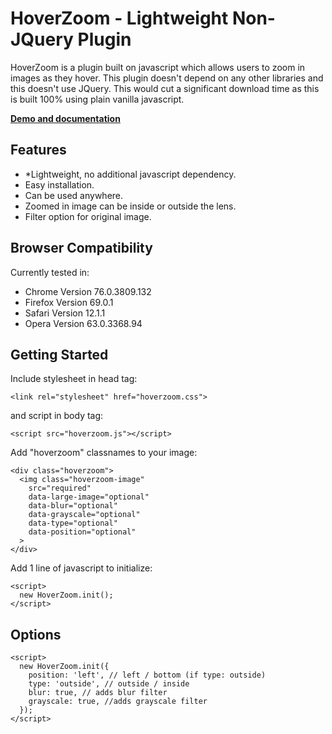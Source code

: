 # HoverZoom - Lightweight Non-JQuery Plugin

HoverZoom is a plugin built on javascript which allows users to zoom in images as they hover. This plugin doesn't depend on any other libraries and this doesn't use JQuery. This would cut a significant download time as this is built 100% using plain vanilla javascript.

<a href="https://demo-hoverzoom.taufiqelrahman.com/" target="_blank"><strong>Demo and documentation</strong></a>

## Features

* *Lightweight, no additional javascript dependency.
* Easy installation.
* Can be used anywhere.
* Zoomed in image can be inside or outside the lens.
* Filter option for original image.

## Browser Compatibility

Currently tested in:

* Chrome Version 76.0.3809.132
* Firefox Version 69.0.1
* Safari Version 12.1.1
* Opera Version 63.0.3368.94

## Getting Started

Include stylesheet in head tag:
```
<link rel="stylesheet" href="hoverzoom.css">
```

and script in body tag:
```
<script src="hoverzoom.js"></script>
```

Add "hoverzoom" classnames to your image:
```
<div class="hoverzoom">
  <img class="hoverzoom-image"
    src="required"
    data-large-image="optional"
    data-blur="optional"
    data-grayscale="optional"
    data-type="optional"
    data-position="optional"
  >
</div>
```

Add 1 line of javascript to initialize:
```
<script>
  new HoverZoom.init();
</script>
```

## Options

```
<script>
  new HoverZoom.init({
    position: 'left', // left / bottom (if type: outside)
    type: 'outside', // outside / inside
    blur: true, // adds blur filter
    grayscale: true, //adds grayscale filter
  });
</script>
```

